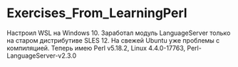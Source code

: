 # Exercises_From_LearningPerl

Настроил WSL на Windows 10. Заработал модуль LanguageServer только на старом дистрибутиве 
SLES 12. На свежей Ubuntu уже проблемы с компиляцией. Теперь имею Perl v5.18.2, Linux  4.4.0-17763,
 Perl-LanguageServer-v2.3.0